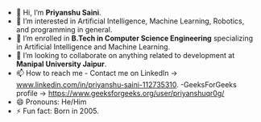 - 👋 Hi, I’m **Priyanshu Saini**.
- 👀 I’m interested in Artificial Intelligence, Machine Learning, Robotics, and programming in general.
- 🌱 I’m enrolled in **B.Tech in Computer Science Engineering** specializing in Artificial Intelligence and Machine Learning.
- 💞️ I’m looking to collaborate on anything related to development at **Manipal University Jaipur**.
- 📫 How to reach me - Contact me on LinkedIn -> www.linkedin.com/in/priyanshu-saini-112735310.
                      -GeeksForGeeks profile -> https://www.geeksforgeeks.org/user/priyanshuqr0g/
- 😄 Pronouns: He/Him
- ⚡ Fun fact: Born in 2005.
